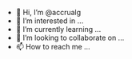 - 👋 Hi, I’m @accrualg
- 👀 I’m interested in ...
- 🌱 I’m currently learning ...
- 💞️ I’m looking to collaborate on ...
- 📫 How to reach me ...

<!---
accrualg/accrualg is a ✨ special ✨ repository because its `README.md` (this file) appears on your GitHub profile.
You can click the Preview link to take a look at your changes.
--->
